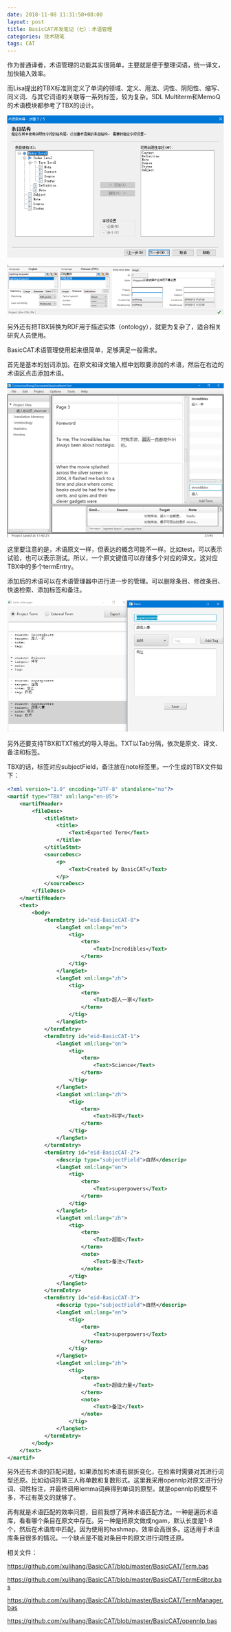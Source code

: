 ```yaml
---
date: 2018-11-08 11:31:50+08:00
layout: post
title: BasicCAT开发笔记（七）：术语管理
categories: 技术随笔
tags: CAT
---
```


作为普通译者，术语管理的功能其实很简单，主要就是便于整理词语，统一译文，加快输入效率。

而Lisa提出的TBX标准则定义了单词的领域、定义、用法、词性、阴阳性、缩写、同义词、与其它词语的关联等一系列标签，较为复杂。SDL Multiterm和MemoQ的术语模块都参考了TBX的设计。

![](https://github.com/xulihang/xulihang.github.io/raw/master/album/term-management/multiterm.png)

![](https://github.com/xulihang/xulihang.github.io/raw/master/album/term-management/addterm.png)

另外还有把TBX转换为RDF用于描述实体（ontology），就更为复杂了，适合相关研究人员使用。

BasicCAT术语管理使用起来很简单，足够满足一般需求。

首先是基本的划词添加。在原文和译文输入框中划取要添加的术语，然后在右边的术语区点击添加术语。

![](https://github.com/xulihang/xulihang.github.io/raw/master/album/basiccat/addterm.png)

这里要注意的是，术语原文一样，但表达的概念可能不一样。比如test，可以表示试验，也可以表示测试。所以，一个原文键值可以存储多个对应的译文。这对应TBX中的多个termEntry。

添加后的术语可以在术语管理器中进行进一步的管理。可以删除条目、修改条目、快速检索、添加标签和备注。

![](https://github.com/xulihang/xulihang.github.io/raw/master/album/basiccat/editterm.png)

另外还要支持TBX和TXT格式的导入导出。TXT以Tab分隔，依次是原文、译文、备注和标签。

TBX的话，标签对应subjectField，备注放在note标签里。一个生成的TBX文件如下：

```xml
<?xml version="1.0" encoding="UTF-8" standalone="no"?>
<martif type="TBX" xml:lang="en-US">
    <martifHeader>
        <fileDesc>
            <titleStmt>
                <title>
                    <Text>Exported Term</Text>
                </title>
            </titleStmt>
            <sourceDesc>
                <p>
                    <Text>Created by BasicCAT</Text>
                </p>
            </sourceDesc>
        </fileDesc>
    </martifHeader>
    <text>
        <body>
            <termEntry id="eid-BasicCAT-0">
                <langSet xml:lang="en">
                    <tig>
                        <term>
                            <Text>Incredibles</Text>
                        </term>
                    </tig>
                </langSet>
                <langSet xml:lang="zh">
                    <tig>
                        <term>
                            <Text>超人一家</Text>
                        </term>
                    </tig>
                </langSet>
            </termEntry>
            <termEntry id="eid-BasicCAT-1">
                <langSet xml:lang="en">
                    <tig>
                        <term>
                            <Text>Science</Text>
                        </term>
                    </tig>
                </langSet>
                <langSet xml:lang="zh">
                    <tig>
                        <term>
                            <Text>科学</Text>
                        </term>
                    </tig>
                </langSet>
            </termEntry>
            <termEntry id="eid-BasicCAT-2">
                <descrip type="subjectField">自然</descrip>
                <langSet xml:lang="en">
                    <tig>
                        <term>
                            <Text>superpowers</Text>
                        </term>
                    </tig>
                </langSet>
                <langSet xml:lang="zh">
                    <tig>
                        <term>
                            <Text>超能</Text>
                        </term>
                        <note>
                            <Text>备注</Text>
                        </note>
                    </tig>
                </langSet>
            </termEntry>
            <termEntry id="eid-BasicCAT-3">
                <descrip type="subjectField">自然</descrip>
                <langSet xml:lang="en">
                    <tig>
                        <term>
                            <Text>superpowers</Text>
                        </term>
                    </tig>
                </langSet>
                <langSet xml:lang="zh">
                    <tig>
                        <term>
                            <Text>超级力量</Text>
                        </term>
                        <note>
                            <Text>备注</Text>
                        </note>
                    </tig>
                </langSet>
            </termEntry>
        </body>
    </text>
</martif>
```

另外还有术语的匹配问题，如果添加的术语有屈折变化，在检索时需要对其进行词型还原。比如动词的第三人称单数和复数形式。这里我采用opennlp对原文进行分词、词性标注，并最终调用lemma词典得到单词的原型。就是opennlp的模型不多，不过有英文的就够了。

再有就是术语匹配的效率问题，目前我想了两种术语匹配方法。一种是遍历术语库，看看哪个条目在原文中存在。另一种是把原文做成ngam，默认长度是1-8个，然后在术语库中匹配，因为使用的hashmap，效率会高很多。这适用于术语库条目很多的情况。一个缺点是不能对条目中的原文进行词性还原。


相关文件：

<https://github.com/xulihang/BasicCAT/blob/master/BasicCAT/Term.bas>

<https://github.com/xulihang/BasicCAT/blob/master/BasicCAT/TermEditor.bas>

<https://github.com/xulihang/BasicCAT/blob/master/BasicCAT/TermManager.bas>

<https://github.com/xulihang/BasicCAT/blob/master/BasicCAT/opennlp.bas>